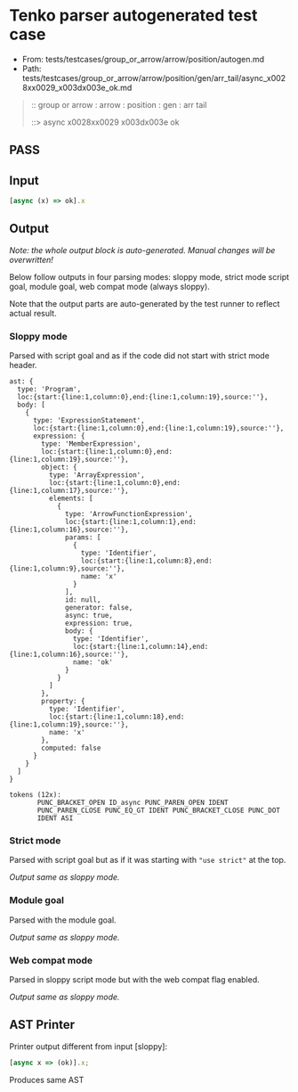 # Tenko parser autogenerated test case

- From: tests/testcases/group_or_arrow/arrow/position/autogen.md
- Path: tests/testcases/group_or_arrow/arrow/position/gen/arr_tail/async_x0028xx0029_x003dx003e_ok.md

> :: group or arrow : arrow : position : gen : arr tail
>
> ::> async x0028xx0029 x003dx003e ok
## PASS

## Input

`````js
[async (x) => ok].x
`````

## Output

_Note: the whole output block is auto-generated. Manual changes will be overwritten!_

Below follow outputs in four parsing modes: sloppy mode, strict mode script goal, module goal, web compat mode (always sloppy).

Note that the output parts are auto-generated by the test runner to reflect actual result.

### Sloppy mode

Parsed with script goal and as if the code did not start with strict mode header.

`````
ast: {
  type: 'Program',
  loc:{start:{line:1,column:0},end:{line:1,column:19},source:''},
  body: [
    {
      type: 'ExpressionStatement',
      loc:{start:{line:1,column:0},end:{line:1,column:19},source:''},
      expression: {
        type: 'MemberExpression',
        loc:{start:{line:1,column:0},end:{line:1,column:19},source:''},
        object: {
          type: 'ArrayExpression',
          loc:{start:{line:1,column:0},end:{line:1,column:17},source:''},
          elements: [
            {
              type: 'ArrowFunctionExpression',
              loc:{start:{line:1,column:1},end:{line:1,column:16},source:''},
              params: [
                {
                  type: 'Identifier',
                  loc:{start:{line:1,column:8},end:{line:1,column:9},source:''},
                  name: 'x'
                }
              ],
              id: null,
              generator: false,
              async: true,
              expression: true,
              body: {
                type: 'Identifier',
                loc:{start:{line:1,column:14},end:{line:1,column:16},source:''},
                name: 'ok'
              }
            }
          ]
        },
        property: {
          type: 'Identifier',
          loc:{start:{line:1,column:18},end:{line:1,column:19},source:''},
          name: 'x'
        },
        computed: false
      }
    }
  ]
}

tokens (12x):
       PUNC_BRACKET_OPEN ID_async PUNC_PAREN_OPEN IDENT
       PUNC_PAREN_CLOSE PUNC_EQ_GT IDENT PUNC_BRACKET_CLOSE PUNC_DOT
       IDENT ASI
`````

### Strict mode

Parsed with script goal but as if it was starting with `"use strict"` at the top.

_Output same as sloppy mode._

### Module goal

Parsed with the module goal.

_Output same as sloppy mode._

### Web compat mode

Parsed in sloppy script mode but with the web compat flag enabled.

_Output same as sloppy mode._

## AST Printer

Printer output different from input [sloppy]:

````js
[async x => (ok)].x;
````

Produces same AST
